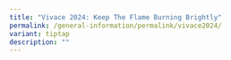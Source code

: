 ```yaml
---
title: "Vivace 2024: Keep The Flame Burning Brightly"
permalink: /general-information/permalink/vivace2024/
variant: tiptap
description: ""
---
```

